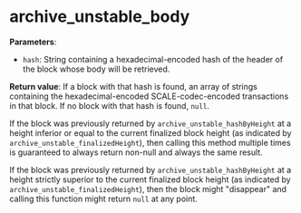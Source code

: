 # archive_unstable_body

**Parameters**:

- `hash`: String containing a hexadecimal-encoded hash of the header of the block whose body will be retrieved.

**Return value**: If a block with that hash is found, an array of strings containing the hexadecimal-encoded SCALE-codec-encoded transactions in that block. If no block with that hash is found, `null`.

If the block was previously returned by `archive_unstable_hashByHeight` at a height inferior or equal to the current finalized block height (as indicated by `archive_unstable_finalizedHeight`), then calling this method multiple times is guaranteed to always return non-null and always the same result.

If the block was previously returned by `archive_unstable_hashByHeight` at a height strictly superior to the current finalized block height (as indicated by `archive_unstable_finalizedHeight`), then the block might "disappear" and calling this function might return `null` at any point.
